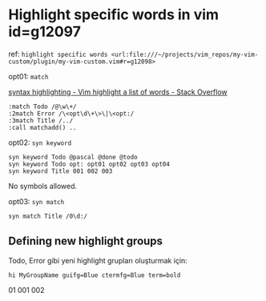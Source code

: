 
# Highlight specific words in vim id=g12097

ref: `highlight specific words <url:file:///~/projects/vim_repos/my-vim-custom/plugin/my-vim-custom.vim#r=g12098>`

opt01: `match`

[syntax highlighting - Vim highlight a list of words - Stack Overflow](https://stackoverflow.com/questions/4162664/vim-highlight-a-list-of-words)

```vim
:match Todo /@\w\+/
:2match Error /\<opt\d\+\>\|\<opt:/
:3match Title /../
:call matchadd() ..
```

opt02: `syn keyword`

```vim
syn keyword Todo @pascal @done @todo
syn keyword Todo opt: opt01 opt02 opt03 opt04
syn keyword Title 001 002 003
```

No symbols allowed.

opt03: `syn match`

```bash
syn match Title /0\d:/
```

## Defining new highlight groups

Todo, Error gibi yeni highlight grupları oluşturmak için:

```vim
hi MyGroupName guifg=Blue ctermfg=Blue term=bold
```

01 001 002 
